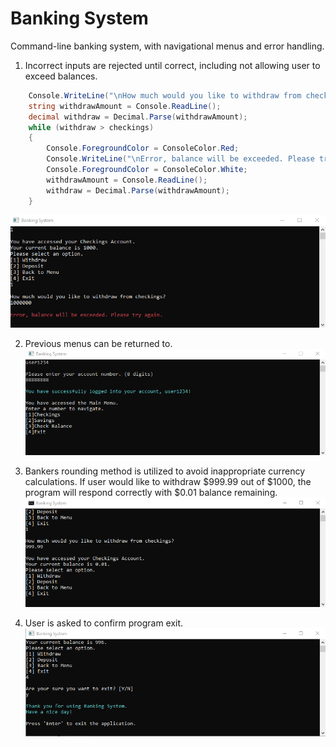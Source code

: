 # Banking System
Command-line banking system, with navigational menus and error handling.

1. Incorrect inputs are rejected until correct, including not allowing user to exceed balances.
```csharp
    Console.WriteLine("\nHow much would you like to withdraw from checkings?");
    string withdrawAmount = Console.ReadLine();
    decimal withdraw = Decimal.Parse(withdrawAmount);
    while (withdraw > checkings)
    {
        Console.ForegroundColor = ConsoleColor.Red;
        Console.WriteLine("\nError, balance will be exceeded. Please try again.");
        Console.ForegroundColor = ConsoleColor.White;
        withdrawAmount = Console.ReadLine();
        withdraw = Decimal.Parse(withdrawAmount);
    }
```
![Error Message](error-message.png)

2. Previous menus can be returned to.
![Command-Line Menu](main-menu.png)

3. Bankers rounding method is utilized to avoid inappropriate currency calculations.
If user would like to withdraw $999.99 out of $1000, the program will respond correctly with $0.01 balance remaining.
![Bankers Rounding Method](bankers-rounding.png)

4. User is asked to confirm program exit.
![Exiting Program](exit-program.png)
